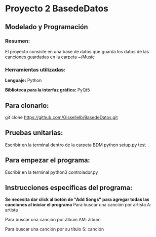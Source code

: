 # Proyecto 2 BasedeDatos 
## Modelado y Programación

### Resumen: ###
El proyecto consiste en una base de datos que guarda los datos de las canciones guardadas en la carpeta ~/Music

### Herramientas utilizadas: ###
**Lenguaje:** 
Python

**Biblioteca para la interfaz gráfica:** 
PyQt5

## Para clonarlo: ##
git clone https://github.com/GisselleIb/BasedeDatos.git

## Pruebas unitarias: ##
Escribir en la terminal dentro de la carpeta BDM python setup.py test

## Para empezar el programa: ##
Escribir en la terminal python3 controlador.py

## Instrucciones específicas del programa: ##
**Se necesita dar click al botón de "Add Songs" para agregar todas las canciones al iniciar el programa**
Para buscar una canción por artista  A: artista

Para buscar una canción por álbum  AM: álbum

Para buscar una canción por su título S: canción
